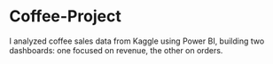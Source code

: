 # Coffee-Project
I analyzed coffee sales data from Kaggle using Power BI, building two dashboards: one focused on revenue, the other on orders.

